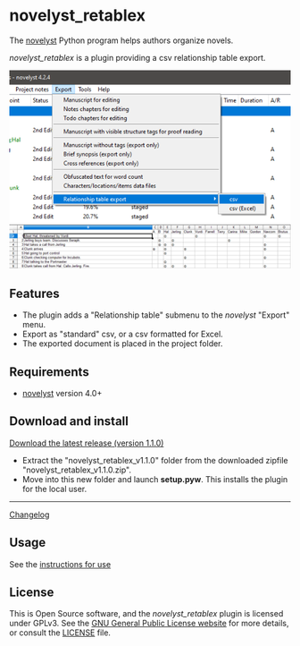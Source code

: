 # novelyst_retablex

The [novelyst](https://peter88213.github.io/novelyst/) Python program helps authors organize novels.  

*novelyst_retablex* is a plugin providing a csv relationship table export.


![Screenshot](Screenshots/screen01.png)
![Screenshot](Screenshots/screen02.png)

## Features

- The plugin adds a "Relationship table" submenu to the *novelyst* "Export" menu.
- Export as "standard" csv, or a csv formatted for Excel.
- The exported document is placed in the project folder.

## Requirements

- [novelyst](https://peter88213.github.io/novelyst/) version 4.0+

## Download and install

[Download the latest release (version 1.1.0)](https://github.com/peter88213/novelyst_retablex/raw/main/dist/novelyst_retablex_v1.1.0.zip)

- Extract the "novelyst_retablex_v1.1.0" folder from the downloaded zipfile "novelyst_retablex_v1.1.0.zip".
- Move into this new folder and launch **setup.pyw**. This installs the plugin for the local user.

---

[Changelog](changelog)

## Usage

See the [instructions for use](usage)

## License

This is Open Source software, and the *novelyst_retablex* plugin is licensed under GPLv3. See the
[GNU General Public License website](https://www.gnu.org/licenses/gpl-3.0.en.html) for more
details, or consult the [LICENSE](https://github.com/peter88213/novelyst_retablex/blob/main/LICENSE) file.
